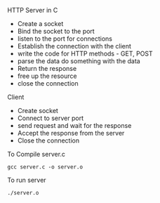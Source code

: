 HTTP Server in C

- Create a socket
- Bind the socket to the port
- listen to the port for connections
- Establish the connection with the client
- write the code for HTTP methods - GET, POST
- parse the data do something with the data
- Return the response
- free up the resource 
- close the connection

Client
- Create socket
- Connect to server port
- send request and wait for the response
- Accept the response from the server
- Close the connection


To Compile server.c
```
gcc server.c -o server.o
```
To run server
```
./server.o
```